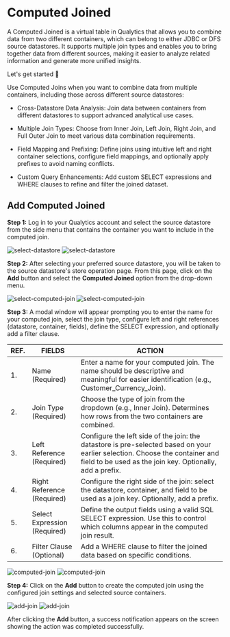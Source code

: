 # Computed Joined

A Computed Joined is a virtual table in Qualytics that allows you to combine data from two different containers, which can belong to either JDBC or DFS source datastores. It supports multiple join types and enables you to bring together data from different sources, making it easier to analyze related information and generate more unified insights.

Let's get started 🚀

Use Computed Joins when you want to combine data from multiple containers, including those across different source datastores:

* Cross-Datastore Data Analysis: Join data between containers from different datastores to support advanced analytical use cases.

* Multiple Join Types: Choose from Inner Join, Left Join, Right Join, and Full Outer Join to meet various data combination requirements.

* Field Mapping and Prefixing: Define joins using intuitive left and right container selections, configure field mappings, and optionally apply prefixes to avoid naming conflicts.

* Custom Query Enhancements: Add custom SELECT expressions and WHERE clauses to refine and filter the joined dataset.

## Add Computed Joined

**Step 1:** Log in to your Qualytics account and select the source datastore from the side menu that contains the container you want to include in the computed join.

![select-datastore](../assets/container/computed-join/select-datastore-light.png#only-light)
![select-datastore](../assets/container/computed-join/select-datastore-dark.png#only-dark)

**Step 2:** After selecting your preferred source datastore, you will be taken to the source datastore's store operation page. From this page, click on the **Add** button and select the **Computed Joined** option from the drop-down menu.

![select-computed-join](../assets/container/computed-join/select-computed-join-light.png#only-light)
![select-computed-join](../assets/container/computed-join/select-computed-join-dark.png#only-dark)

**Step 3:** A modal window will appear prompting you to enter the name for your computed join, select the join type, configure left and right references (datastore, container, fields), define the SELECT expression, and optionally add a filter clause.

| REF. | FIELDS  | ACTION  |
|------|----------------------------|---------------------------------------|
| 1.   | Name (Required) | Enter a name for your computed join. The name should be descriptive and meaningful for easier identification (e.g., Customer_Currency_Join). |
| 2.   | Join Type (Required) | Choose the type of join from the dropdown (e.g., Inner Join). Determines how rows from the two containers are combined. |
| 3.   | Left Reference (Required)  | Configure the left side of the join: the datastore is pre-selected based on your earlier selection. Choose the container and field to be used as the join key. Optionally, add a prefix.|
| 4.   | Right Reference (Required)   | Configure the right side of the join: select the datastore, container, and field to be used as a join key. Optionally, add a prefix. |
| 5.   | Select Expression (Required)   | Define the output fields using a valid SQL SELECT expression. Use this to control which columns appear in the computed join result. |
| 6.   | Filter Clause (Optional)   | Add a WHERE clause to filter the joined data based on specific conditions. |

![computed-join](../assets/container/computed-join/computed-join-light.png#only-light)
![computed-join](../assets/container/computed-join/computed-join-dark.png#only-dark)

**Step 4:** Click on the **Add** button to create the computed join using the configured join settings and selected source containers.

![add-join](../assets/container/computed-join/add-join-light.png#only-light)
![add-join](../assets/container/computed-join/add-join-dark.png#only-dark)

After clicking the **Add** button, a success notification appears on the screen showing the action was completed successfully.
